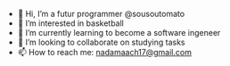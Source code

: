 - 👋 Hi, I’m a futur programmer @sousoutomato
- 👀 I’m interested in basketball
- 🌱 I’m currently learning to become a software ingeneer
- 💞️ I’m looking to collaborate on studying tasks
- 📫 How to reach me: nadamaach17@gmail.com

<!---
sousoutomato/sousoutomato is a ✨ special ✨ repository because its `README.md` (this file) appears on your GitHub profile.
You can click the Preview link to take a look at your changes.
--->
